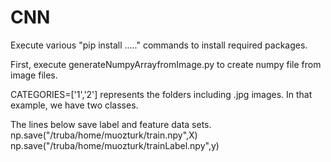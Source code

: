 # CNN

Execute various "pip install ....." commands to install required packages.

First, execute generateNumpyArrayfromImage.py to create numpy file from image files. 

CATEGORIES=['1','2'] represents the folders including .jpg images. In that example, we have two classes.

The lines below save label and feature data sets.
np.save("/truba/home/muozturk/train.npy",X)
np.save("/truba/home/muozturk/trainLabel.npy",y)

